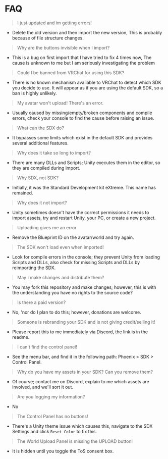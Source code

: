 # FAQ

> I just updated and im getting errors!  
- Delete the old version and then import the new version, This is probably because of file structure changes.  

> Why are the buttons invisible when I import?  
- This is a bug on first import that I have tried to fix 4 times now, The cause is unknown to me but I am seriously investigating the problem  

> Could I be banned from VRChat for using this SDK?  
- There is no known mechanism available to VRChat to detect which SDK you decide to use. It will appear as if you are using the default SDK, so a ban is highly unlikely.

> My avatar won't upload! There's an error.  
- Usually caused by missing/empty/broken components and compile errors, check your console to find the cause before raising an issue.

> What can the SDX do?  
- It bypasses some limits which exist in the default SDK and provides several additional features.

> Why does it take so long to import?  
- There are many DLLs and Scripts; Unity executes them in the editor, so they are compiled during import.

> Why SDX,  not SDK?  
- Initially, it was the Standard Development kit eXtreme. This name has remained.

> Why does it not import?  
- Unity sometimes doesn't have the correct permissions it needs to import assets, try and restart Unity, your PC, or create a new project.

> Uploading gives me an error  
- Remove the Blueprint ID on the avatar/world and try again.

> The SDK won't load even when imported!  
- Look for compile errors in the console; they prevent Unity from loading Scripts and DLLs, also check for missing Scripts and DLLs by reimporting the SDX.

> May I make changes and distribute them?  
- You may fork this repository and make changes; however, this is with the understanding you have no rights to the source code?

> Is there a paid version?  
- No, 'nor do I plan to do this; however, donations are welcome.

> Someone is rebranding your SDK and is not giving credit/selling it!  
- Please report this to me immediately via Discord, the link is in the readme.

> I can't find the control panel!  
- See the menu bar, and find it in the following path: Phoenix > SDK > Control Panel.

> Why do you have my assets in your SDK? Can you remove them?  
- Of course; contact me on Discord, explain to me which assets are involved, and we'll sort it out.

> Are you logging my information?  
- No

> The Control Panel has no buttons!  
- There's a Unity theme issue which causes this, navigate to the SDX Settings and click `Reset Color` to fix this.

> The World Upload Panel is missing the UPLOAD button!  
- It is hidden until you toggle the ToS consent box.
